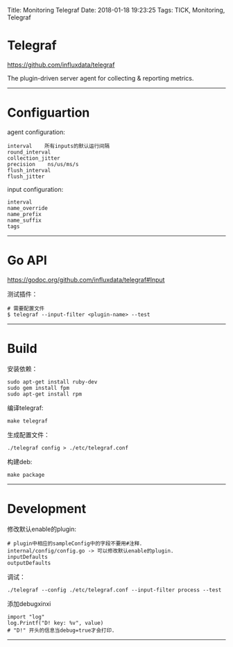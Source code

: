 Title: Monitoring Telegraf
Date: 2018-01-18 19:23:25
Tags: TICK, Monitoring, Telegraf



# Telegraf

<https://github.com/influxdata/telegraf>

The plugin-driven server agent for collecting & reporting metrics.

***

# Configuartion

agent configuration:

    interval    所有inputs的默认运行间隔
    round_interval
    collection_jitter
    precision    ns/us/ms/s
    flush_interval
    flush_jitter

input configuration:

    interval
    name_override
    name_prefix
    name_suffix
    tags

***

# Go API

<https://godoc.org/github.com/influxdata/telegraf#Input>

测试插件：

    # 需要配置文件
    $ telegraf --input-filter <plugin-name> --test

***

# Build

安装依赖：

    sudo apt-get install ruby-dev
    sudo gem install fpm
    sudo apt-get install rpm

编译telegraf:

    make telegraf

生成配置文件：

    ./telegraf config > ./etc/telegraf.conf

构建deb:

    make package

***

# Development

修改默认enable的plugin:

    # plugin中相应的sampleConfig中的字段不要用#注释．
    internal/config/config.go -> 可以修改默认enable的plugin.
    inputDefaults
    outputDefaults

调试：

    ./telegraf --config ./etc/telegraf.conf --input-filter process --test

添加debugxinxi

    import "log"
    log.Printf("D! key: %v", value)
    # "D!" 开头的信息当debug=true才会打印.

***
